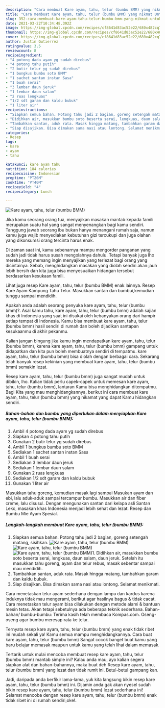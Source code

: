 ```yaml
---
description: "Cara membuat Kare ayam, tahu, telur (bumbu BMM) yang nikmat Untuk Jualan"
title: "Cara membuat Kare ayam, tahu, telur (bumbu BMM) yang nikmat Untuk Jualan"
slug: 352-cara-membuat-kare-ayam-tahu-telur-bumbu-bmm-yang-nikmat-untuk-jualan
date: 2021-03-22T10:34:48.392Z
image: https://img-global.cpcdn.com/recipes/cf8641d83ac52e22/680x482cq70/kare-ayam-tahu-telur-bumbu-bmm-foto-resep-utama.jpg
thumbnail: https://img-global.cpcdn.com/recipes/cf8641d83ac52e22/680x482cq70/kare-ayam-tahu-telur-bumbu-bmm-foto-resep-utama.jpg
cover: https://img-global.cpcdn.com/recipes/cf8641d83ac52e22/680x482cq70/kare-ayam-tahu-telur-bumbu-bmm-foto-resep-utama.jpg
author: Justin Gutierrez
ratingvalue: 3.5
reviewcount: 8
recipeingredient:
- "4 potong dada ayam yg sudah direbus"
- "4 potong tahu putih"
- "2 butir telur yg sudah direbus"
- "1 bungkus bumbu soto BMM"
- "1 sachet santan instan Sasa"
- "1 buah serai"
- "3 lembar daun jeruk"
- "1 lembar daun salam"
- "2 ruas lengkuas"
- "1/2 sdt garam dan kaldu bubuk"
- "1 liter air"
recipeinstructions:
- "Siapkan semua bahan. Potong tahu jadi 2 bagian, goreng setengah matang, sisihkan."
- "Didihkan air, masukkan bumbu soto beserta serai, lengkuas, daun salam, daun jeruk. Setelah itu masukkan tahu goreng, ayam dan telur rebus, masak sebentar sampai mau mendidih."
- "Tambahkan santan, aduk rata. Masak hingga matang, tambahkan garam dan kaldu bubuk."
- "Siap disajikan. Bisa dimakan sama nasi atau lontong. Selamat menikmati."
categories:
- Resep
tags:
- kare
- ayam
- tahu

katakunci: kare ayam tahu 
nutrition: 184 calories
recipecuisine: Indonesian
preptime: "PT26M"
cooktime: "PT40M"
recipeyield: "4"
recipecategory: Lunch

---
```



![Kare ayam, tahu, telur (bumbu BMM)](https://img-global.cpcdn.com/recipes/cf8641d83ac52e22/680x482cq70/kare-ayam-tahu-telur-bumbu-bmm-foto-resep-utama.jpg)

Jika kamu seorang orang tua, menyajikan masakan mantab kepada famili merupakan suatu hal yang sangat menyenangkan bagi kamu sendiri. Tanggung jawab seorang ibu bukan hanya menangani rumah saja, namun kamu juga wajib menyediakan kebutuhan gizi tercukupi dan juga olahan yang dikonsumsi orang tercinta harus enak.

Di zaman  saat ini, kamu sebenarnya mampu mengorder panganan yang sudah jadi tidak harus susah mengolahnya dahulu. Tetapi banyak juga lho mereka yang memang ingin menyajikan yang terlezat bagi orang yang dicintainya. Sebab, menghidangkan masakan yang diolah sendiri akan jauh lebih bersih dan kita juga bisa menyesuaikan hidangan tersebut berdasarkan kesukaan famili. 

Lihat juga resep Kare ayam, tahu, telur (bumbu BMM) enak lainnya. Resep Kare Ayam Kampung Tahu Telur. Masukkan santan dan bumbui,kemudian tunggu sampai mendidih.

Apakah anda adalah seorang penyuka kare ayam, tahu, telur (bumbu bmm)?. Asal kamu tahu, kare ayam, tahu, telur (bumbu bmm) adalah sajian khas di Indonesia yang saat ini disukai oleh kebanyakan orang dari hampir setiap tempat di Indonesia. Kamu bisa membuat kare ayam, tahu, telur (bumbu bmm) hasil sendiri di rumah dan boleh dijadikan santapan kesukaanmu di akhir pekanmu.

Kalian jangan bingung jika kamu ingin mendapatkan kare ayam, tahu, telur (bumbu bmm), karena kare ayam, tahu, telur (bumbu bmm) gampang untuk didapatkan dan kita pun boleh membuatnya sendiri di tempatmu. kare ayam, tahu, telur (bumbu bmm) bisa diolah dengan berbagai cara. Sekarang telah banyak resep kekinian yang membuat kare ayam, tahu, telur (bumbu bmm) semakin lezat.

Resep kare ayam, tahu, telur (bumbu bmm) juga sangat mudah untuk dibikin, lho. Kalian tidak perlu capek-capek untuk memesan kare ayam, tahu, telur (bumbu bmm), lantaran Kamu bisa menghidangkan ditempatmu. Bagi Kita yang mau menghidangkannya, berikut ini cara membuat kare ayam, tahu, telur (bumbu bmm) yang nikamat yang dapat Kamu hidangkan sendiri.

<!--inarticleads1-->

##### Bahan-bahan dan bumbu yang diperlukan dalam menyiapkan Kare ayam, tahu, telur (bumbu BMM):

1. Ambil 4 potong dada ayam yg sudah direbus
1. Siapkan 4 potong tahu putih
1. Gunakan 2 butir telur yg sudah direbus
1. Ambil 1 bungkus bumbu soto BMM
1. Sediakan 1 sachet santan instan Sasa
1. Ambil 1 buah serai
1. Sediakan 3 lembar daun jeruk
1. Sediakan 1 lembar daun salam
1. Gunakan 2 ruas lengkuas
1. Sediakan 1/2 sdt garam dan kaldu bubuk
1. Gunakan 1 liter air


Masukkan tahu goreng, kemudian masak lagi sampai Masukan ayam dan ebi, lalu aduk-aduk sampai tercampur bumbu. Masukkan air dan fiber creme, lalu disusul. Dengan mengunakan santan dari kelapa asli Santan Leko, masakan khas Indonesia menjadi lebih sehat dan lezat. Resep dan Bumbu Mie Ayam Spesial. 

<!--inarticleads2-->

##### Langkah-langkah membuat Kare ayam, tahu, telur (bumbu BMM):

1. Siapkan semua bahan. Potong tahu jadi 2 bagian, goreng setengah matang, sisihkan.
<img src="https://img-global.cpcdn.com/steps/27d2ab5b37717fba/160x128cq70/kare-ayam-tahu-telur-bumbu-bmm-langkah-memasak-1-foto.jpg" alt="Kare ayam, tahu, telur (bumbu BMM)"><img src="https://img-global.cpcdn.com/steps/2783a8eae902f7a0/160x128cq70/kare-ayam-tahu-telur-bumbu-bmm-langkah-memasak-1-foto.jpg" alt="Kare ayam, tahu, telur (bumbu BMM)"><img src="https://img-global.cpcdn.com/steps/036a5f965cbfb388/160x128cq70/kare-ayam-tahu-telur-bumbu-bmm-langkah-memasak-1-foto.jpg" alt="Kare ayam, tahu, telur (bumbu BMM)">1. Didihkan air, masukkan bumbu soto beserta serai, lengkuas, daun salam, daun jeruk. Setelah itu masukkan tahu goreng, ayam dan telur rebus, masak sebentar sampai mau mendidih.
1. Tambahkan santan, aduk rata. Masak hingga matang, tambahkan garam dan kaldu bubuk.
1. Siap disajikan. Bisa dimakan sama nasi atau lontong. Selamat menikmati.


Cara menetaskan telur ayam sederhana dengan lampu dan kardus karena induknya tidak mau mengerami, berikut agar hasilnya bagus &amp; tidak cacat. Cara menetaskan telur ayam bisa dilakukan dengan metode alami &amp; bantuan mesin tetas. Akan tetapi sebetulnya ada beberapa teknik sederhana. Bahan-bahan/ bumbu-bumbu: Terima kasih telah membaca Kompas.com. Oseng-oseng agar bumbu meresap rata ke telur. 

Ternyata resep kare ayam, tahu, telur (bumbu bmm) yang enak tidak ribet ini mudah sekali ya! Kamu semua mampu menghidangkannya. Cara buat kare ayam, tahu, telur (bumbu bmm) Sangat cocok banget buat kamu yang baru belajar memasak maupun untuk kamu yang telah lihai dalam memasak.

Tertarik untuk mulai mencoba membuat resep kare ayam, tahu, telur (bumbu bmm) mantab simple ini? Kalau anda mau, ayo kalian segera siapkan alat dan bahan-bahannya, maka buat deh Resep kare ayam, tahu, telur (bumbu bmm) yang lezat dan tidak rumit ini. Betul-betul gampang kan. 

Jadi, daripada anda berfikir lama-lama, yuk kita langsung bikin resep kare ayam, tahu, telur (bumbu bmm) ini. Dijamin anda gak akan nyesel sudah bikin resep kare ayam, tahu, telur (bumbu bmm) lezat sederhana ini! Selamat mencoba dengan resep kare ayam, tahu, telur (bumbu bmm) enak tidak ribet ini di rumah sendiri,oke!.

